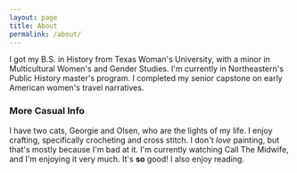 ```yaml
---
layout: page
title: About
permalink: /about/
---
```


I got my B.S. in History from Texas Woman's University, with a minor in Multicultural Women's and Gender Studies. I'm currently in Northeastern's Public History master's program. I completed my senior capstone on early American women's travel narratives.

### More Casual Info

I have two cats, Georgie and Olsen, who are the lights of my life. I enjoy crafting, specifically crocheting and cross stitch. I don't *love* painting, but that's mostly because I'm bad at it. I'm currently watching  Call The Midwife, and I'm enjoying it very much. It's **so** good! I also enjoy reading.
